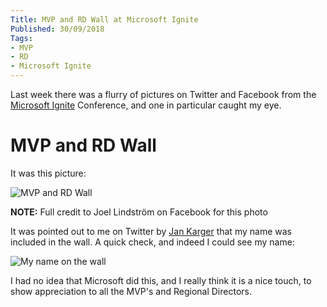 ```yaml
---
Title: MVP and RD Wall at Microsoft Ignite
Published: 30/09/2018
Tags:
- MVP
- RD
- Microsoft Ignite
---
```


Last week there was a flurry of pictures on Twitter and Facebook from the [Microsoft Ignite](https://www.microsoft.com/en-us/ignite) Conference, and one in particular caught my eye.

# MVP and RD Wall

It was this picture:

![MVP and RD Wall](https://gep13wpstorage.blob.core.windows.net/gep13/2018/09/30/mvp_rd_wall.jpg)

**NOTE:** Full credit to Joel Lindström on Facebook for this photo

It was pointed out to me on Twitter by [Jan Karger](https://twitter.com/punker76/status/1044343384503209988) that my name was included in the wall.  A quick check, and indeed I could see my name:

![My name on the wall](https://gep13wpstorage.blob.core.windows.net/gep13/2018/09/30/gep13_mvp_rd_wall.png)

I had no idea that Microsoft did this, and I really think it is a nice touch, to show appreciation to all the MVP's and Regional Directors.
